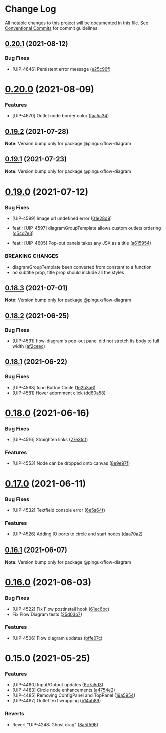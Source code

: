 # Change Log

All notable changes to this project will be documented in this file.
See [Conventional Commits](https://conventionalcommits.org) for commit guidelines.

## [0.20.1](https://gitlab.corp.pingidentity.com/ux/pingux/compare/@pingux/flow-diagram@0.20.0...@pingux/flow-diagram@0.20.1) (2021-08-12)


### Bug Fixes

* [UIP-4646] Persistent error message ([e25c96f](https://gitlab.corp.pingidentity.com/ux/pingux/commit/e25c96f008bfb46d9b1f7710378cb5d32b4e5c91))





# [0.20.0](https://gitlab.corp.pingidentity.com/ux/pingux/compare/@pingux/flow-diagram@0.19.2...@pingux/flow-diagram@0.20.0) (2021-08-09)


### Features

* [UIP-4670] Outlet node border color ([faa5a34](https://gitlab.corp.pingidentity.com/ux/pingux/commit/faa5a341050b6d0af011a98758fce833fd02574c))





## [0.19.2](https://gitlab.corp.pingidentity.com/ux/pingux/compare/@pingux/flow-diagram@0.19.1...@pingux/flow-diagram@0.19.2) (2021-07-28)

**Note:** Version bump only for package @pingux/flow-diagram





## [0.19.1](https://gitlab.corp.pingidentity.com/ux/pingux/compare/@pingux/flow-diagram@0.19.0...@pingux/flow-diagram@0.19.1) (2021-07-23)

**Note:** Version bump only for package @pingux/flow-diagram





# [0.19.0](https://gitlab.corp.pingidentity.com/ux/pingux/compare/@pingux/flow-diagram@0.18.3...@pingux/flow-diagram@0.19.0) (2021-07-12)


### Bug Fixes

* [UIP-4599] Image url undefined error ([01e28d9](https://gitlab.corp.pingidentity.com/ux/pingux/commit/01e28d92b98b567376a53cd4df1008fa0f384990))


* feat!: [UIP-4597] diagramGroupTemplate allows custom outlets ordering ([c54d7e3](https://gitlab.corp.pingidentity.com/ux/pingux/commit/c54d7e3350ae3dcbb801827990043e4616c456dc))
* feat!: [UIP-4605] Pop-out panels takes any JSX as a title ([a615954](https://gitlab.corp.pingidentity.com/ux/pingux/commit/a6159548bd1555e754f603cfad6536850d8a636b))


### BREAKING CHANGES

* diagramGroupTemplate been converted from constant to a function
* no subtitle prop, title prop should include all the styles





## [0.18.3](https://gitlab.corp.pingidentity.com/ux/pingux/compare/@pingux/flow-diagram@0.18.2...@pingux/flow-diagram@0.18.3) (2021-07-01)

**Note:** Version bump only for package @pingux/flow-diagram





## [0.18.2](https://gitlab.corp.pingidentity.com/ux/pingux/compare/@pingux/flow-diagram@0.18.1...@pingux/flow-diagram@0.18.2) (2021-06-25)


### Bug Fixes

* [UIP-4591] flow-diagram's pop-out panel did not stretch its body to full width ([af2ceec](https://gitlab.corp.pingidentity.com/ux/pingux/commit/af2ceecc919971ca7a1ba7c068b7b6a7c173ba60))





## [0.18.1](https://gitlab.corp.pingidentity.com/ux/pingux/compare/@pingux/flow-diagram@0.18.0...@pingux/flow-diagram@0.18.1) (2021-06-22)


### Bug Fixes

* [UIP-4568] Icon Button Circle ([1e2b3a6](https://gitlab.corp.pingidentity.com/ux/pingux/commit/1e2b3a65aed04312db5722ea16e8f314d2570c09))
* [UIP-4581] Hover adornment click ([dd60a58](https://gitlab.corp.pingidentity.com/ux/pingux/commit/dd60a58ce6a628acbe640b6a031476423bf0e2ec))





# [0.18.0](https://gitlab.corp.pingidentity.com/ux/pingux/compare/@pingux/flow-diagram@0.17.0...@pingux/flow-diagram@0.18.0) (2021-06-16)


### Bug Fixes

* [UIP-4516] Straighten links ([27e3fcf](https://gitlab.corp.pingidentity.com/ux/pingux/commit/27e3fcf7977daf05571a713c9a4ec9f66643ef01))


### Features

* [UIP-4553] Node can be dropped onto canvas ([8e9e97f](https://gitlab.corp.pingidentity.com/ux/pingux/commit/8e9e97f3efdd0c074db10cd8bc7b5bf2546a4374))





# [0.17.0](https://gitlab.corp.pingidentity.com/ux/pingux/compare/@pingux/flow-diagram@0.16.1...@pingux/flow-diagram@0.17.0) (2021-06-11)


### Bug Fixes

* [UIP-4532] Textfield console error ([6e5a64f](https://gitlab.corp.pingidentity.com/ux/pingux/commit/6e5a64f65058b2c350ee4b58e77246c93e878f72))


### Features

* [UIP-4526] Adding IO ports to circle and start nodes ([daa70a2](https://gitlab.corp.pingidentity.com/ux/pingux/commit/daa70a271bd5c2681e6128b0fe5330d964ccfd72))





## [0.16.1](https://gitlab.corp.pingidentity.com/ux/pingux/compare/@pingux/flow-diagram@0.16.0...@pingux/flow-diagram@0.16.1) (2021-06-07)

**Note:** Version bump only for package @pingux/flow-diagram





# [0.16.0](https://gitlab.corp.pingidentity.com/ux/pingux/compare/@pingux/flow-diagram@0.15.0...@pingux/flow-diagram@0.16.0) (2021-06-03)


### Bug Fixes

* [UIP-4522] Fix Flow postinstall hook ([61ec6bc](https://gitlab.corp.pingidentity.com/ux/pingux/commit/61ec6bc2fdcfcf1d1b7f56252f8ee7f07bae8053))
* Fix Flow Diagram tests ([25d03b7](https://gitlab.corp.pingidentity.com/ux/pingux/commit/25d03b7c1a8c2920abb815545369d8e369a69b09))


### Features

* [UIP-4506] Flow diagram updates ([bffe07c](https://gitlab.corp.pingidentity.com/ux/pingux/commit/bffe07c6c4e0e5a3cf4a18cb80637f6ac6cf9c17))





# 0.15.0 (2021-05-25)


### Features

* [UIP-4480] Input/Output updates ([6c7a5d3](https://gitlab.corp.pingidentity.com/ux/pingux/commit/6c7a5d3d7ed1e110acb671e4788810cb3c814b39))
* [UIP-4483] Circle node enhancements ([a4754e2](https://gitlab.corp.pingidentity.com/ux/pingux/commit/a4754e2257b7e662f43d13e75cb3d238692e556e))
* [UIP-4485] Removing ConfigPanel and TopPanel ([19a5954](https://gitlab.corp.pingidentity.com/ux/pingux/commit/19a595419e491ce5ca296eea8efb68d32b68cf0b))
* [UIP-4487] Outlet text wrapping ([b14ab89](https://gitlab.corp.pingidentity.com/ux/pingux/commit/b14ab89b607b2265c59fa1e0bf8e890d570cebdc))


### Reverts

* Revert "UIP-4248: Ghost drag" ([8a5f596](https://gitlab.corp.pingidentity.com/ux/pingux/commit/8a5f596f12ee1f71bb2a782b15682611b71b16db))
